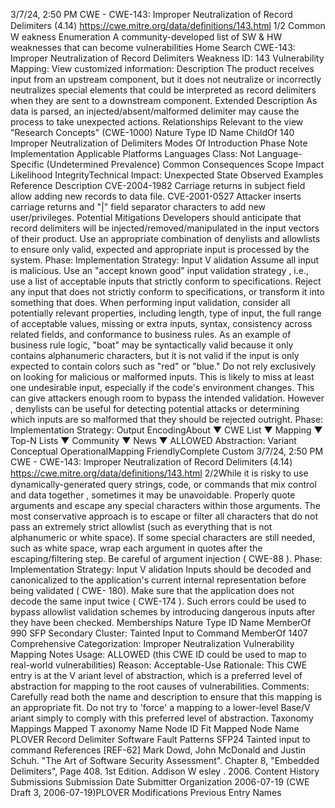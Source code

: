 3/7/24, 2:50 PM CWE - CWE-143: Improper Neutralization of Record Delimiters (4.14)
https://cwe.mitre.org/data/deﬁnitions/143.html 1/2
Common W eakness Enumeration
A community-developed list of SW & HW weaknesses that can become
vulnerabilities
Home Search
CWE-143: Improper Neutralization of Record Delimiters
Weakness ID: 143
Vulnerability Mapping: 
View customized information:
 Description
The product receives input from an upstream component, but it does not neutralize or incorrectly neutralizes special elements that
could be interpreted as record delimiters when they are sent to a downstream component.
 Extended Description
As data is parsed, an injected/absent/malformed delimiter may cause the process to take unexpected actions.
 Relationships
 Relevant to the view "Research Concepts" (CWE-1000)
Nature Type ID Name
ChildOf 140 Improper Neutralization of Delimiters
 Modes Of Introduction
Phase Note
Implementation
 Applicable Platforms
Languages
Class: Not Language-Specific (Undetermined Prevalence)
 Common Consequences
Scope Impact Likelihood
IntegrityTechnical Impact: Unexpected State
 Observed Examples
Reference Description
CVE-2004-1982 Carriage returns in subject field allow adding new records to data file.
CVE-2001-0527 Attacker inserts carriage returns and "|" field separator characters to add new user/privileges.
 Potential Mitigations
Developers should anticipate that record delimiters will be injected/removed/manipulated in the input vectors of their product.
Use an appropriate combination of denylists and allowlists to ensure only valid, expected and appropriate input is processed by
the system.
Phase: Implementation
Strategy: Input V alidation
Assume all input is malicious. Use an "accept known good" input validation strategy , i.e., use a list of acceptable inputs that
strictly conform to specifications. Reject any input that does not strictly conform to specifications, or transform it into something
that does.
When performing input validation, consider all potentially relevant properties, including length, type of input, the full range of
acceptable values, missing or extra inputs, syntax, consistency across related fields, and conformance to business rules. As an
example of business rule logic, "boat" may be syntactically valid because it only contains alphanumeric characters, but it is not
valid if the input is only expected to contain colors such as "red" or "blue."
Do not rely exclusively on looking for malicious or malformed inputs. This is likely to miss at least one undesirable input,
especially if the code's environment changes. This can give attackers enough room to bypass the intended validation. However ,
denylists can be useful for detecting potential attacks or determining which inputs are so malformed that they should be rejected
outright.
Phase: Implementation
Strategy: Output EncodingAbout ▼ CWE List ▼ Mapping ▼ Top-N Lists ▼ Community ▼ News ▼
ALLOWED
Abstraction: Variant
Conceptual OperationalMapping
FriendlyComplete Custom
3/7/24, 2:50 PM CWE - CWE-143: Improper Neutralization of Record Delimiters (4.14)
https://cwe.mitre.org/data/deﬁnitions/143.html 2/2While it is risky to use dynamically-generated query strings, code, or commands that mix control and data together , sometimes it
may be unavoidable. Properly quote arguments and escape any special characters within those arguments. The most
conservative approach is to escape or filter all characters that do not pass an extremely strict allowlist (such as everything that is
not alphanumeric or white space). If some special characters are still needed, such as white space, wrap each argument in
quotes after the escaping/filtering step. Be careful of argument injection ( CWE-88 ).
Phase: Implementation
Strategy: Input V alidation
Inputs should be decoded and canonicalized to the application's current internal representation before being validated ( CWE-
180). Make sure that the application does not decode the same input twice ( CWE-174 ). Such errors could be used to bypass
allowlist validation schemes by introducing dangerous inputs after they have been checked.
 Memberships
Nature Type ID Name
MemberOf 990 SFP Secondary Cluster: Tainted Input to Command
MemberOf 1407 Comprehensive Categorization: Improper Neutralization
 Vulnerability Mapping Notes
Usage: ALLOWED (this CWE ID could be used to map to real-world vulnerabilities)
Reason: Acceptable-Use
Rationale:
This CWE entry is at the V ariant level of abstraction, which is a preferred level of abstraction for mapping to the root causes of
vulnerabilities.
Comments:
Carefully read both the name and description to ensure that this mapping is an appropriate fit. Do not try to 'force' a mapping to a
lower-level Base/V ariant simply to comply with this preferred level of abstraction.
 Taxonomy Mappings
Mapped T axonomy Name Node ID Fit Mapped Node Name
PLOVER Record Delimiter
Software Fault Patterns SFP24 Tainted input to command
 References
[REF-62] Mark Dowd, John McDonald and Justin Schuh. "The Art of Software Security Assessment". Chapter 8, "Embedded
Delimiters", Page 408. 1st Edition. Addison W esley . 2006.
 Content History
 Submissions
Submission Date Submitter Organization
2006-07-19
(CWE Draft 3, 2006-07-19)PLOVER
 Modifications
 Previous Entry Names
